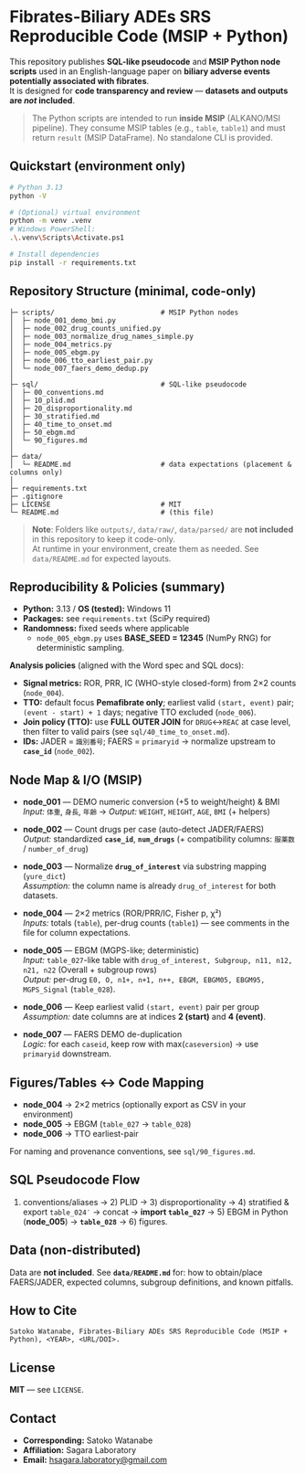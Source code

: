 # Fibrates-Biliary ADEs SRS Reproducible Code (MSIP + Python)

This repository publishes **SQL-like pseudocode** and **MSIP Python node scripts** used in an English-language paper on **biliary adverse events potentially associated with fibrates**.  
It is designed for **code transparency and review** — **datasets and outputs are *not* included**.

> The Python scripts are intended to run **inside MSIP** (ALKANO/MSI pipeline). They consume MSIP tables (e.g., `table`, `table1`) and must return `result` (MSIP DataFrame). No standalone CLI is provided.

## Quickstart (environment only)

```bash
# Python 3.13
python -V

# (Optional) virtual environment
python -m venv .venv
# Windows PowerShell:
.\.venv\Scripts\Activate.ps1

# Install dependencies
pip install -r requirements.txt
```

## Repository Structure (minimal, code-only)

```
├─ scripts/                          # MSIP Python nodes
│  ├─ node_001_demo_bmi.py
│  ├─ node_002_drug_counts_unified.py
│  ├─ node_003_normalize_drug_names_simple.py
│  ├─ node_004_metrics.py
│  ├─ node_005_ebgm.py
│  ├─ node_006_tto_earliest_pair.py
│  └─ node_007_faers_demo_dedup.py
│
├─ sql/                              # SQL-like pseudocode
│  ├─ 00_conventions.md
│  ├─ 10_plid.md
│  ├─ 20_disproportionality.md
│  ├─ 30_stratified.md
│  ├─ 40_time_to_onset.md
│  ├─ 50_ebgm.md
│  └─ 90_figures.md
│
├─ data/
│  └─ README.md                      # data expectations (placement & columns only)
│
├─ requirements.txt
├─ .gitignore
├─ LICENSE                           # MIT
└─ README.md                         # (this file)
```

> **Note**: Folders like `outputs/`, `data/raw/`, `data/parsed/` are **not included** in this repository to keep it code-only.  
> At runtime in your environment, create them as needed. See `data/README.md` for expected layouts.

## Reproducibility & Policies (summary)

- **Python:** 3.13 / **OS (tested):** Windows 11  
- **Packages:** see `requirements.txt` (SciPy required)  
- **Randomness:** fixed seeds where applicable  
  - `node_005_ebgm.py` uses **BASE_SEED = 12345** (NumPy RNG) for deterministic sampling.

**Analysis policies** (aligned with the Word spec and SQL docs):

- **Signal metrics:** ROR, PRR, IC (WHO-style closed-form) from 2×2 counts (`node_004`).
- **TTO:** default focus **Pemafibrate only**; earliest valid `(start, event)` pair; `(event - start) + 1` days; negative TTO excluded (`node_006`).
- **Join policy (TTO):** use **FULL OUTER JOIN** for `DRUG`↔`REAC` at case level, then filter to valid pairs (see `sql/40_time_to_onset.md`).
- **IDs:** JADER = `識別番号`; FAERS = `primaryid` → normalize upstream to **`case_id`** (`node_002`).

## Node Map & I/O (MSIP)

- **node_001** — DEMO numeric conversion (+5 to weight/height) & BMI  
  *Input:* `体重`, `身長`, `年齢` → *Output:* `WEIGHT`, `HEIGHT`, `AGE`, `BMI` (+ helpers)

- **node_002** — Count drugs per case (auto-detect JADER/FAERS)  
  *Output:* standardized **`case_id`**, **`num_drugs`** (+ compatibility columns: `服薬数` / `number_of_drug`)

- **node_003** — Normalize **`drug_of_interest`** via substring mapping (`yure_dict`)  
  *Assumption:* the column name is already `drug_of_interest` for both datasets.

- **node_004** — 2×2 metrics (ROR/PRR/IC, Fisher p, χ²)  
  *Inputs:* totals (`table`), per-drug counts (`table1`) — see comments in the file for column expectations.

- **node_005** — EBGM (MGPS-like; deterministic)  
  *Input:* `table_027`-like table with `drug_of_interest, Subgroup, n11, n12, n21, n22` (Overall + subgroup rows)  
  *Output:* per-drug `E0, O, n1+, n+1, n++, EBGM, EBGM05, EBGM95, MGPS_Signal` (`table_028`).

- **node_006** — Keep earliest valid `(start, event)` pair per group  
  *Assumption:* date columns are at indices **2 (start)** and **4 (event)**.

- **node_007** — FAERS DEMO de-duplication  
  *Logic:* for each `caseid`, keep row with max(`caseversion`) → use `primaryid` downstream.

## Figures/Tables ↔ Code Mapping

- **node_004** → 2×2 metrics (optionally export as CSV in your environment)  
- **node_005** → EBGM (`table_027` → `table_028`)  
- **node_006** → TTO earliest-pair

For naming and provenance conventions, see `sql/90_figures.md`.

## SQL Pseudocode Flow

1) conventions/aliases → 2) PLID → 3) disproportionality → 4) stratified & export `table_024′` → concat → **import `table_027`** → 5) EBGM in Python (**node_005**) → **`table_028`** → 6) figures.

## Data (non-distributed)

Data are **not included**. See **`data/README.md`** for: how to obtain/place FAERS/JADER, expected columns, subgroup definitions, and known pitfalls.

## How to Cite

```
Satoko Watanabe, Fibrates-Biliary ADEs SRS Reproducible Code (MSIP + Python), <YEAR>, <URL/DOI>.
```

## License

**MIT** — see `LICENSE`.

## Contact

- **Corresponding:** Satoko Watanabe  
- **Affiliation:** Sagara Laboratory  
- **Email:** hsagara.laboratory@gmail.com
